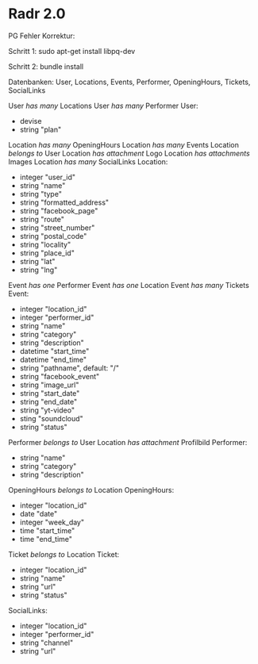 # Radr 2.0

PG Fehler Korrektur:

Schritt 1:
sudo apt-get install libpq-dev

Schritt 2:
bundle install

Datenbanken:
User, Locations, Events, Performer, OpeningHours, Tickets, SocialLinks

User _has many_ Locations
User _has many_ Performer
User: 
* devise 
* string "plan" 


Location _has many_ OpeningHours
Location _has many_ Events
Location _belongs to_ User
Location _has attachment_ Logo
Location _has attachments_ Images
Location _has many_ SocialLinks
Location:
* integer "user_id"
* string "name"
* string "type"
* string "formatted_address"
* string "facebook_page"
* string "route"
* string "street_number"
* string "postal_code"
* string "locality"
* string "place_id"
* string "lat"
* string "lng"

Event _has one_ Performer
Event _has one_ Location
Event _has many_ Tickets
Event:
* integer "location_id"
* integer "performer_id"
* string "name"
* string "category"
* string "description"
* datetime "start_time"
* datetime "end_time"
* string "pathname", default: "/"
* string "facebook_event"
* string "image_url"
* string "start_date"
* string "end_date"
* string "yt-video"
* sting "soundcloud"
* string "status"

Performer _belongs to_ User
Location _has attachment_ Profilbild
Performer:
* string "name"
* string "category"
* string "description"

OpeningHours _belongs to_ Location
OpeningHours:
* integer "location_id"
* date "date"
* integer "week_day"
* time "start_time"
* time "end_time"

Ticket _belongs to_ Location
Ticket:
* integer "location_id"
* string "name"
* string "url"
* string "status"

SocialLinks:
* integer "location_id"
* integer "performer_id"
* string "channel"
* string "url"